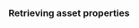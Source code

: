 <!-- SPDX-License-Identifier: CC-BY-4.0 -->
<!-- Copyright Contributors to the ODPi Egeria project. -->

### Retrieving asset properties




